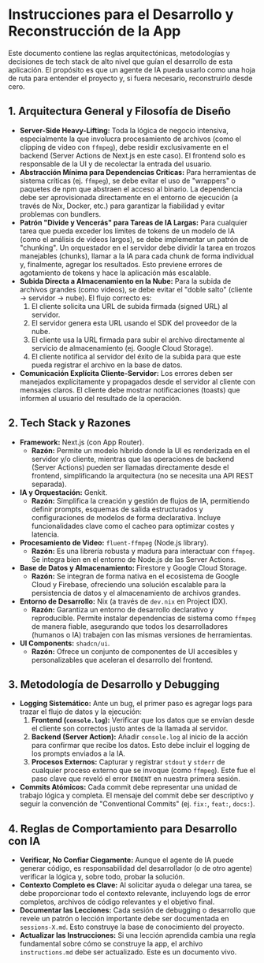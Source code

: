 # Instrucciones para el Desarrollo y Reconstrucción de la App

Este documento contiene las reglas arquitectónicas, metodologías y decisiones de tech stack de alto nivel que guían el desarrollo de esta aplicación. El propósito es que un agente de IA pueda usarlo como una hoja de ruta para entender el proyecto y, si fuera necesario, reconstruirlo desde cero.

## 1. Arquitectura General y Filosofía de Diseño

*   **Server-Side Heavy-Lifting:** Toda la lógica de negocio intensiva, especialmente la que involucra procesamiento de archivos (como el clipping de video con `ffmpeg`), debe residir exclusivamente en el backend (Server Actions de Next.js en este caso). El frontend solo es responsable de la UI y de recolectar la entrada del usuario.
*   **Abstracción Mínima para Dependencias Críticas:** Para herramientas de sistema críticas (ej. `ffmpeg`), se debe evitar el uso de "wrappers" o paquetes de npm que abstraen el acceso al binario. La dependencia debe ser aprovisionada directamente en el entorno de ejecución (a través de Nix, Docker, etc.) para garantizar la fiabilidad y evitar problemas con bundlers.
*   **Patrón "Divide y Vencerás" para Tareas de IA Largas:** Para cualquier tarea que pueda exceder los límites de tokens de un modelo de IA (como el análisis de videos largos), se debe implementar un patrón de "chunking". Un orquestador en el servidor debe dividir la tarea en trozos manejables (chunks), llamar a la IA para cada chunk de forma individual y, finalmente, agregar los resultados. Esto previene errores de agotamiento de tokens y hace la aplicación más escalable.
*   **Subida Directa a Almacenamiento en la Nube:** Para la subida de archivos grandes (como videos), se debe evitar el "doble salto" (cliente -> servidor -> nube). El flujo correcto es:
    1.  El cliente solicita una URL de subida firmada (signed URL) al servidor.
    2.  El servidor genera esta URL usando el SDK del proveedor de la nube.
    3.  El cliente usa la URL firmada para subir el archivo directamente al servicio de almacenamiento (ej. Google Cloud Storage).
    4.  El cliente notifica al servidor del éxito de la subida para que este pueda registrar el archivo en la base de datos.
*   **Comunicación Explícita Cliente-Servidor:** Los errores deben ser manejados explícitamente y propagados desde el servidor al cliente con mensajes claros. El cliente debe mostrar notificaciones (toasts) que informen al usuario del resultado de la operación.

## 2. Tech Stack y Razones

*   **Framework:** Next.js (con App Router).
    *   **Razón:** Permite un modelo híbrido donde la UI es renderizada en el servidor y/o cliente, mientras que las operaciones de backend (Server Actions) pueden ser llamadas directamente desde el frontend, simplificando la arquitectura (no se necesita una API REST separada).
*   **IA y Orquestación:** Genkit.
    *   **Razón:** Simplifica la creación y gestión de flujos de IA, permitiendo definir prompts, esquemas de salida estructurados y configuraciones de modelos de forma declarativa. Incluye funcionalidades clave como el cacheo para optimizar costes y latencia.
*   **Procesamiento de Video:** `fluent-ffmpeg` (Node.js library).
    *   **Razón:** Es una librería robusta y madura para interactuar con `ffmpeg`. Se integra bien en el entorno de Node.js de las Server Actions.
*   **Base de Datos y Almacenamiento:** Firestore y Google Cloud Storage.
    *   **Razón:** Se integran de forma nativa en el ecosistema de Google Cloud y Firebase, ofreciendo una solución escalable para la persistencia de datos y el almacenamiento de archivos grandes.
*   **Entorno de Desarrollo:** Nix (a través de `dev.nix` en Project IDX).
    *   **Razón:** Garantiza un entorno de desarrollo declarativo y reproducible. Permite instalar dependencias de sistema como `ffmpeg` de manera fiable, asegurando que todos los desarrolladores (humanos o IA) trabajen con las mismas versiones de herramientas.
*   **UI Components:** `shadcn/ui`.
    *   **Razón:** Ofrece un conjunto de componentes de UI accesibles y personalizables que aceleran el desarrollo del frontend.

## 3. Metodología de Desarrollo y Debugging

*   **Logging Sistemático:** Ante un bug, el primer paso es agregar logs para trazar el flujo de datos y la ejecución:
    1.  **Frontend (`console.log`):** Verificar que los datos que se envían desde el cliente son correctos justo antes de la llamada al servidor.
    2.  **Backend (Server Action):** Añadir `console.log` al inicio de la acción para confirmar que recibe los datos. Esto debe incluir el logging de los prompts enviados a la IA.
    3.  **Procesos Externos:** Capturar y registrar `stdout` y `stderr` de cualquier proceso externo que se invoque (como `ffmpeg`). Este fue el paso clave que reveló el error `ENOENT` en nuestra primera sesión.
*   **Commits Atómicos:** Cada commit debe representar una unidad de trabajo lógica y completa. El mensaje del commit debe ser descriptivo y seguir la convención de "Conventional Commits" (ej. `fix:`, `feat:`, `docs:`).

## 4. Reglas de Comportamiento para Desarrollo con IA

*   **Verificar, No Confiar Ciegamente:** Aunque el agente de IA puede generar código, es responsabilidad del desarrollador (o de otro agente) verificar la lógica y, sobre todo, probar la solución.
*   **Contexto Completo es Clave:** Al solicitar ayuda o delegar una tarea, se debe proporcionar todo el contexto relevante, incluyendo logs de error completos, archivos de código relevantes y el objetivo final.
*   **Documentar las Lecciones:** Cada sesión de debugging o desarrollo que revele un patrón o lección importante debe ser documentada en `sessions-X.md`. Esto construye la base de conocimiento del proyecto.
*   **Actualizar las Instrucciones:** Si una lección aprendida cambia una regla fundamental sobre cómo se construye la app, el archivo `instructions.md` debe ser actualizado. Este es un documento vivo.
